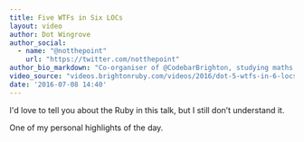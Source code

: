 ```yaml
---
title: Five WTFs in Six LOCs
layout: video
author: Dot Wingrove
author_social:
  - name: "@notthepoint"
    url: "https://twitter.com/notthepoint"
author_bio_markdown: "Co-organiser of @CodebarBrighton, studying maths with @OpenUniversity, humum to @morty_macgrove"
video_source: "videos.brightonruby.com/videos/2016/dot-5-wtfs-in-6-locs.mp4"
date: '2016-07-08 14:40'
---
```


I'd love to tell you about the Ruby in this talk, but I still don’t understand it.

One of my personal highlights of the day.
